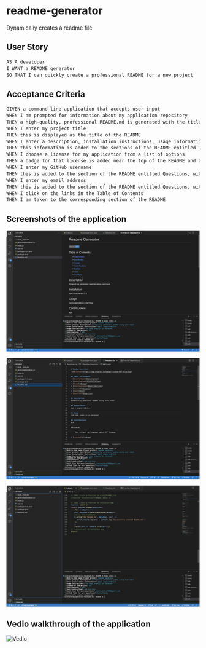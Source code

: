 # readme-generator
Dynamically creates a readme file


## User Story

```md
AS A developer
I WANT a README generator
SO THAT I can quickly create a professional README for a new project
```

## Acceptance Criteria

```md
GIVEN a command-line application that accepts user input
WHEN I am prompted for information about my application repository
THEN a high-quality, professional README.md is generated with the title of my project and sections entitled Description, Table of Contents, Installation, Usage, License, Contributing, Tests, and Questions
WHEN I enter my project title
THEN this is displayed as the title of the README
WHEN I enter a description, installation instructions, usage information, contribution guidelines, and test instructions
THEN this information is added to the sections of the README entitled Description, Installation, Usage, Contributing, and Tests
WHEN I choose a license for my application from a list of options
THEN a badge for that license is added near the top of the README and a notice is added to the section of the README entitled License that explains which license the application is covered under
WHEN I enter my GitHub username
THEN this is added to the section of the README entitled Questions, with a link to my GitHub profile
WHEN I enter my email address
THEN this is added to the section of the README entitled Questions, with instructions on how to reach me with additional questions
WHEN I click on the links in the Table of Contents
THEN I am taken to the corresponding section of the README
```

## Screenshots of the application

![Screesnshot1](https://github.com/WinnieThomas/readme-generator/blob/main/images/Readme1.png?raw=true)

![Screenshot2](https://github.com/WinnieThomas/readme-generator/blob/main/images/Readme2.png?raw=true)

![Screenshot3](https://github.com/WinnieThomas/readme-generator/blob/main/images/Readme3.png?raw=true)

## Vedio walkthrough of the application
![Vedio](https://youtu.be/7UonhWisYoE)
